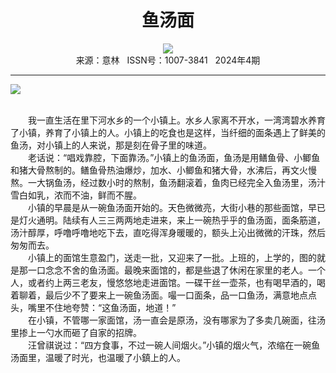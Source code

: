 # <center>鱼汤面</center> 

<div align=center><img src="http://fslib.vip.qikan.cn/img.ashx?key=%d7%f7%d5%df%a3%ba%cc%ef%d0%e3%c3%f7"></div> 

<center>来源：意林   ISSN号：1007-3841   2024年4期</center> 


* * *


![](http://img.resource.qikan.cn/markvip/qkimages/yili/yili202404/yili20240432-1-l.jpg)

  
<br>　　我一直生活在里下河水乡的一个小镇上。水乡人家离不开水，一湾湾碧水养育了小镇，养育了小镇上的人。小镇上的吃食也是这样，当纤细的面条遇上了鲜美的鱼汤，对小镇上的人来说，那是刻在骨子里的味道。  
　　老话说：“唱戏靠腔，下面靠汤。”小镇上的鱼汤面，鱼汤是用鳝鱼骨、小鲫鱼和猪大骨熬制的。鳝鱼骨热油爆炒，加水、小鲫鱼和猪大骨，水沸后，再文火慢熬。一大锅鱼汤，经过数小时的熬制，鱼汤翻滚着，鱼肉已经完全入鱼汤里，汤汁雪白如乳，浓而不油，鲜而不腥。  
　　小镇的早晨是从一碗鱼汤面开始的。天色微微亮，大街小巷的那些面馆，早已是灯火通明。陆续有人三三两两地走进来，来上一碗热乎乎的鱼汤面，面条筋道，汤汁醇厚，呼噜呼噜地吃下去，直吃得浑身暖暖的，额头上沁出微微的汗珠，然后匆匆而去。  
　　小镇上的面馆生意盈门，送走一批，又迎来了一批。上班的，上学的，图的就是那一口念念不舍的鱼汤面。最晚来面馆的，都是些退了休闲在家里的老人。一个人，或者约上两三老友，慢悠悠地走进面馆。一碟干丝一壶茶，也有喝早酒的，喝着聊着，最后少不了要来上一碗鱼汤面。嘬一口面条，品一口鱼汤，满意地点点头，嘴里不住地夸赞：“这鱼汤面，地道！”  
　　在小镇，不管哪一家面馆，汤一直会是原汤，没有哪家为了多卖几碗面，往汤里掺上一勺水而砸了自家的招牌。  
　　汪曾祺说过：“四方食事，不过一碗人间烟火。”小镇的烟火气，浓缩在一碗鱼汤面里，温暖了时光，也温暖了小鎮上的人。